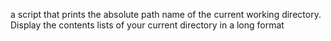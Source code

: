 a script that prints the absolute path name of the current working directory.
Display the contents lists of your current directory in a long format
